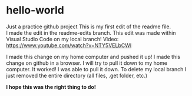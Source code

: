 # hello-world
Just a practice github project
This is my first edit of the readme file.  
I made the edit in the readme-edits branch.
This edit was made within Visual Studio Code
on my local branch!
Video: https://www.youtube.com/watch?v=NTY5VELbCWI

I made this change on my home computer and pushed it up!
I made this change on github in a browser. I will try to pull it down to my home computer.
It worked! I was able to pull it down.
To delete my local branch I just removed the entire directory (all files, .get folder, etc.)

**I hope this was the right thing to do!**

